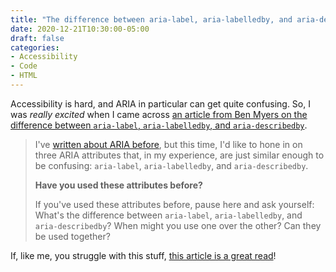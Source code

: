```yaml
---
title: "The difference between aria-label, aria-labelledby, and aria-describedby"
date: 2020-12-21T10:30:00-05:00
draft: false
categories:
- Accessibility
- Code
- HTML
---
```


Accessibility is hard, and ARIA in particular can get quite confusing. So, I was _really excited_ when I came across [an article from Ben Myers on the difference between `aria-label`, `aria-labelledby`, and `aria-describedby`](https://benmyers.dev/blog/aria-labels-and-descriptions/).

> I've [written about ARIA before](https://benmyers.dev/blog/aria/), but this time, I'd like to hone in on three ARIA attributes that, in my experience, are just similar enough to be confusing: `aria‑label`, `aria‑labelledby`, and `aria‑describedby`.
>
> **Have you used these attributes before?**
>
> If you've used these attributes before, pause here and ask yourself: What's the difference between `aria‑label`, `aria‑labelledby`, and `aria‑describedby`? When might you use one over the other? Can they be used together?

If, like me, you struggle with this stuff, [this article is a great read](https://benmyers.dev/blog/aria-labels-and-descriptions/)!